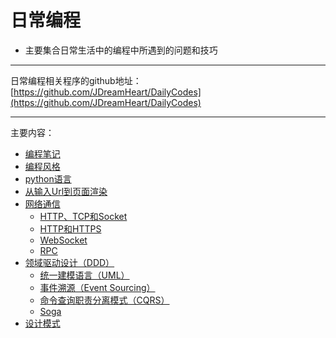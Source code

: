 # 日常编程
  * 主要集合日常生活中的编程中所遇到的问题和技巧
----
日常编程相关程序的github地址：  
[https://github.com/JDreamHeart/DailyCodes](https://github.com/JDreamHeart/DailyCodes)

----
主要内容：

  * [编程笔记](coding_notes.md)
  * [编程风格](coding_style.md)
  * [python语言](python/README.md)
  * [从输入Url到页面渲染](urlrender/README.md)
  * [网络通信](communication/README.md)
    * [HTTP、TCP和Socket](communication/http_and_tcp_and_socket.md)
    * [HTTP和HTTPS](communication/http_and_https.md)
    * [WebSocket](communication/websocket.md)
    * [RPC](communication/rpc.md)
  * [领域驱动设计（DDD）](domain_driven_design/README.md)
    * [统一建模语言（UML）](domain_driven_design/uml.md)
    * [事件溯源（Event Sourcing）](domain_driven_design/event_sourcing.md)
    * [命令查询职责分离模式（CQRS）](domain_driven_design/cqrs.md)
    * [Soga](domain_driven_design/soga.md)
  * [设计模式](design_patterns/README.md)
